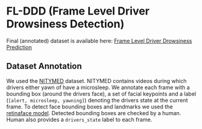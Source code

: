 # FL-DDD (Frame Level Driver Drowsiness Detection) 

Final (annotated) dataset is available here: [Frame Level Driver Drowsiness Prediction](https://www.kaggle.com/datasets/matjazmuc/frame-level-driver-drowsiness-detection)

## Dataset Annotation

We used the [NITYMED](https://datasets.esdalab.ece.uop.gr/download-files/) dataset. NITYMED contains videos during which drivers either yawn of have a microsleep. We annotate each frame with a bounding box (around the drivers face), a set of facial keypoints and a label (`[alert, microsleep, yawning]`) denoting the drivers state at the current frame. To detect face bounding boxes and landmarks we used the [retinaface model](https://github.com/serengil/retinaface). Detected bounding boxes are checked by a human. Human also provides a `drivers_state` label to each frame.